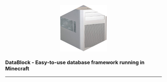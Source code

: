 <p align="center">
  <img width="150" height="150" src="https://github.com/CracX/datablock/blob/master/readme/logo.png?raw=true">
  <h3>DataBlock - Easy-to-use database framework running in Minecraft</h3>
</p>
<hr>
